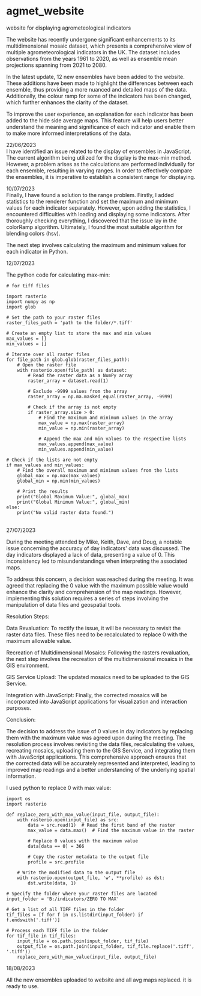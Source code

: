 # agmet_website
 website for displaying agrometeological indicators 

The website has recently undergone significant enhancements to its multidimensional mosaic dataset, which presents a comprehensive view of multiple agrometeorological indicators in the UK. The dataset includes observations from the years 1961 to 2020, as well as ensemble mean projections spanning from 2021 to 2080.

In the latest update, 12 new ensembles have been added to the website. These additions have been made to highlight the differences between each ensemble, thus providing a more nuanced and detailed maps of the data. 
Additionally, the colour ramp for some of the indicators has been changed, which further enhances the clarity of the dataset.

To improve the user experience, an explanation for each indicator has been added to the hide side average maps. This feature will help users better understand the meaning and significance of each indicator and enable them to make more informed interpretations of the data.

22/06/2023 <br/>
I have identified an issue related to the display of ensembles in JavaScript. The current algorithm being utilized for the display is the max-min method. However, a problem arises as the calculations are performed individually for each ensemble, resulting in varying ranges. In order to effectively compare the ensembles, it is imperative to establish a consistent range for displaying.
<br/>

10/07/2023 <br>
Finally, I have found a solution to the range problem. Firstly, I added statistics to the renderer function and set the maximum and minimum values for each indicator separately. However, upon adding the statistics, I encountered difficulties with loading and displaying some indicators. After thoroughly checking everything, I discovered that the issue lay in the colorRamp algorithm. Ultimately, I found the most suitable algorithm for blending colors (hsv).

The next step involves calculating the maximum and minimum values for each indicator in Python.

12/07/2023 <br>

The python code for calculating max-min:
```
# for tiff files

import rasterio
import numpy as np
import glob

# Set the path to your raster files
raster_files_path = 'path to the folder/*.tiff'

# Create an empty list to store the max and min values
max_values = []
min_values = []

# Iterate over all raster files
for file_path in glob.glob(raster_files_path):
    # Open the raster file
    with rasterio.open(file_path) as dataset:
        # Read the raster data as a NumPy array
        raster_array = dataset.read(1)
        
        # Exclude -9999 values from the array
        raster_array = np.ma.masked_equal(raster_array, -9999)
        
        # Check if the array is not empty
        if raster_array.size > 0:
            # Find the maximum and minimum values in the array
            max_value = np.max(raster_array)
            min_value = np.min(raster_array)
            
            # Append the max and min values to the respective lists
            max_values.append(max_value)
            min_values.append(min_value)

# Check if the lists are not empty
if max_values and min_values:
    # Find the overall maximum and minimum values from the lists
    global_max = np.max(max_values)
    global_min = np.min(min_values)

    # Print the results
    print("Global Maximum Value:", global_max)
    print("Global Minimum Value:", global_min)
else:
    print("No valid raster data found.")
```
<br>
27/07/2023 <br>

During the meeting attended by Mike, Keith, Dave, and Doug, a notable issue concerning the accuracy of day indicators' data was discussed. The day indicators displayed a lack of data, presenting a value of 0. This inconsistency led to misunderstandings when interpreting the associated maps.

To address this concern, a decision was reached during the meeting. It was agreed that replacing the 0 value with the maximum possible value would enhance the clarity and comprehension of the map readings. However, implementing this solution requires a series of steps involving the manipulation of data files and geospatial tools.

Resolution Steps:

Data Revaluation: To rectify the issue, it will be necessary to revisit the raster data files. These files need to be recalculated to replace 0 with the maximum allowable value.

Recreation of Multidimensional Mosaics: Following the rasters revaluation, the next step involves the recreation of the multidimensional mosaics in the GIS environment. 

GIS Service Upload: The updated mosaics need to be uploaded to the GIS Service. 

Integration with JavaScript: Finally, the corrected mosaics will be incorporated into JavaScript applications for visualization and interaction purposes. 

Conclusion:

The decision to address the issue of 0 values in day indicators by replacing them with the maximum value was agreed upon during the meeting. The resolution process involves revisiting the data files, recalculating the values, recreating mosaics, uploading them to the GIS Service, and integrating them with JavaScript applications. This comprehensive approach ensures that the corrected data will be accurately represented and interpreted, leading to improved map readings and a better understanding of the underlying spatial information.

I used python to replace 0 with max value:

```
import os
import rasterio

def replace_zero_with_max_value(input_file, output_file):
    with rasterio.open(input_file) as src:
        data = src.read(1)  # Read the first band of the raster
        max_value = data.max()  # Find the maximum value in the raster

        # Replace 0 values with the maximum value
        data[data == 0] = 366

        # Copy the raster metadata to the output file
        profile = src.profile

    # Write the modified data to the output file
    with rasterio.open(output_file, 'w', **profile) as dst:
        dst.write(data, 1)

# Specify the folder where your raster files are located
input_folder = 'B:/indicators/ZERO TO MAX' 

# Get a list of all TIFF files in the folder
tif_files = [f for f in os.listdir(input_folder) if f.endswith('.tiff')]

# Process each TIFF file in the folder
for tif_file in tif_files:
    input_file = os.path.join(input_folder, tif_file)
    output_file = os.path.join(input_folder, tif_file.replace('.tiff', '.tiff'))
    replace_zero_with_max_value(input_file, output_file)
```
18/08/2023

All the new ensembles uploaded to website and all avg maps replaced. it is ready to use.

